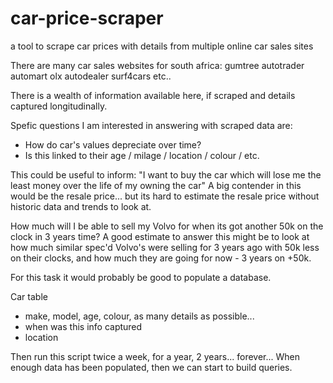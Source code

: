 # car-price-scraper
a tool to scrape car prices with details from multiple online car sales sites

There are many car sales websites for south africa:
gumtree
autotrader
automart
olx
autodealer
surf4cars
etc..

There is a wealth of information available here, if scraped and details captured longitudinally.

Spefic questions I am interested in answering with scraped data are:

- How do car's values depreciate over time?
- Is this linked to their age / milage / location / colour / etc.

This could be useful to inform:
"I want to buy the car which will lose me the least money over the life of my owning the car"
A big contender in this would be the resale price... but its hard to estimate the resale price without historic data and trends to look at.

How much will I be able to sell my Volvo for when its got another 50k on the clock in 3 years time?
A good estimate to answer this might be to look at how much similar spec'd Volvo's were selling for 3 years ago with 50k less on their clocks, and how much they are going for now - 3 years on +50k.


For this task it would probably be good to populate a database.

Car table
- make, model, age, colour, as many details as possible... 
- when was this info captured
- location


Then run this script twice a week, for a year, 2 years... forever...
When enough data has been populated, then we can start to build queries.
